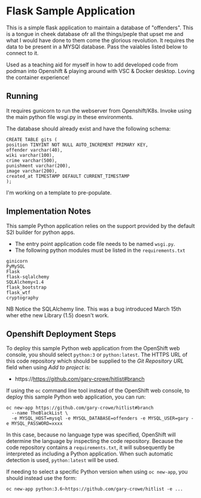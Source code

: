 # Flask Sample Application
This is a simple flask application to maintain a database of "offenders". This is a tongue in cheek database ofr all the things/peple that upset me and what I would have done to them come the glorious revolution.
It requires the data to be present in a MYSQl database.  Pass the vaiables listed below to connect to it.

Used as a teaching aid for myself in how to add developed code from podman into Openshift & playing around with VSC & Docker desktop.  Loving the container experience!

## Running
It requires gunicorn to run the webserver from Openshift/K8s.  Invoke using the main python file wsgi.py in these environments.

The database should already exist and have the following schema:
```
CREATE TABLE gits (
position TINYINT NOT NULL AUTO_INCREMENT PRIMARY KEY,
offender varchar(40),
wiki varchar(100),
crime varchar(500),
punishment varchar(200),
image varchar(200),
created_at TIMESTAMP DEFAULT CURRENT_TIMESTAMP
);
```
I'm working on a template to pre-populate. 

## Implementation Notes

This sample Python application relies on the support provided by the default S2I builder for python apps.

* The entry point application code file needs to be named ``wsgi.py``.
* The following python modules must be listed in the ``requirements.txt``
```
ginicorn
PyMySQL
Flask
flask-sqlalchemy
SQLAlchemy<1.4
flask_bootstrap
flask_wtf
cryptography
```
NB Notice the SQLAlchemy line. This was a bug introduced March 15th wher ethe new Library (1.5) doesn't work.

## Openshift Deployment Steps

To deploy this sample Python web application from the OpenShift web console, you should select ``python:3`` or ``python:latest``. 
The HTTPS URL of this code repository which should be supplied to the _Git Repository URL_ field when using _Add to project_ is:

* https://https://github.com/gary-crowe/hitlist#branch

If using the ``oc`` command line tool instead of the OpenShift web console, to deploy this sample Python web application, you can run:

```
oc new-app https://github.com/gary-crowe/hitlist#branch
  --name TheBlackList \
  -e MYSQL_HOST=mysql -e MYSQL_DATABASE=offenders -e MYSQL_USER=gary -e MYSQL_PASSWORD=xxxx
```

In this case, because no language type was specified, OpenShift will determine the language by inspecting the code repository. Because the code repository contains a ``requirements.txt``, it will subsequently be interpreted as including a Python application. When such automatic detection is used, ``python:latest`` will be used.

If needing to select a specific Python version when using ``oc new-app``, you should instead use the form:

```
oc new-app python:3.6~https://github.com/gary-crowe/hitlist -e ...
```
